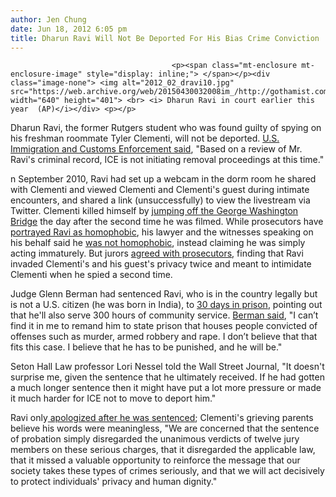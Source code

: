 ```yaml
---
author: Jen Chung
date: Jun 18, 2012 6:05 pm
title: Dharun Ravi Will Not Be Deported For His Bias Crime Conviction
---
```


	
										<p><span class="mt-enclosure mt-enclosure-image" style="display: inline;"> </span></p><div class="image-none"> <img alt="2012_02_dravi10.jpg" src="https://web.archive.org/web/20150430032008im_/http://gothamist.com/attachments/jen/2012_02_dravi10.jpg" width="640" height="401"> <br> <i> Dharun Ravi in court earlier this year  (AP)</i></div> <p></p>

<p>Dharun Ravi, the former Rutgers student who was found guilty of spying on his freshman roommate Tyler Clementi, will not be deported.  <a href="https://web.archive.org/web/20150430032008/http://online.wsj.com/article/SB10001424052702303703004577474970853967002.html?mod=WSJ_NY_LEFTTopStories">U.S. Immigration and Customs Enforcement said</a>, &quot;Based on a review of Mr. Ravi&apos;s criminal record, ICE is not initiating removal proceedings at this time.&quot;</p>

<p>n September 2010, Ravi had set up a webcam in the dorm room he shared with Clementi and viewed Clementi and Clementi&apos;s guest during intimate encounters, and shared a link (unsuccessfully) to view the livestream via Twitter. Clementi killed himself by <a href="https://web.archive.org/web/20150430032008/http://gothamist.com/2010/09/29/rutgers_students_appalled_over_vide.php">jumping off the George Washington Bridge</a> the day after the second time he was filmed. While prosecutors have <a href="https://web.archive.org/web/20150430032008/http://gothamist.com/2012/02/24/trial_of_tyler_clementis_roommate_b.php"> portrayed Ravi as homophobic</a>, his lawyer and the witnesses speaking on his behalf said he <a href="https://web.archive.org/web/20150430032008/http://www.nj.com/news/index.ssf/2012/03/family_friends_of_dharun_ravi.html">was not homophobic</a>, instead claiming he was simply acting immaturely. But jurors <a href="https://web.archive.org/web/20150430032008/http://gothamist.com/2012/03/17/justice_has_been_served_for_tyler_c.php">agreed with prosecutors</a>, finding that Ravi invaded Clementi&apos;s and his guest&apos;s privacy twice and meant to intimidate Clementi when he spied a second time.</p>

<p>Judge Glenn Berman had sentenced Ravi, who is in the country legally but is not a U.S. citizen (he was born in India), to <a href="https://web.archive.org/web/20150430032008/http://gothamist.com/2012/05/21/dharun_ravi_to_be_sentenced_for_spy.php">30 days in prison</a>, pointing out that he&apos;ll also serve 300 hours of community service. <a href="https://web.archive.org/web/20150430032008/http://gothamist.com/2012/05/30/judge_dharun_ravi_shouldnt_be_in_pr.php">Berman said</a>, &quot;I can&#x2019;t find it in me to remand him to state prison that houses people convicted of offenses such as murder, armed robbery and rape. I don&#x2019;t believe that that fits this case. I believe that he has to be punished, and he will be.&quot;</p>

<p>Seton Hall Law professor Lori Nessel told the Wall Street Journal, &quot;It doesn&apos;t surprise me, given the sentence that he ultimately received. If he had gotten a much longer sentence then it might have put a lot more pressure or made it much harder for ICE not to move to deport him.&quot;</p>

<p>Ravi only<a href="https://web.archive.org/web/20150430032008/http://gothamist.com/2012/05/29/finally_dharun_ravi_apologizes_for.php"> apologized after he was sentenced</a>; Clementi&apos;s grieving parents believe his words were meaningless, &quot;We are concerned that the sentence of probation simply disregarded the unanimous verdicts of twelve jury members on these serious charges, that it disregarded the applicable law, that it missed a valuable opportunity to reinforce the message that our society takes these types of crimes seriously, and that we will act decisively to protect individuals&apos; privacy and human dignity.&quot;</p>					
										
									
				